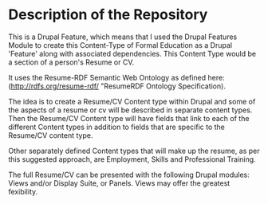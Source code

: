 # Description of the Repository

This is a Drupal Feature, which means that I used the Drupal Features Module to create this Content-Type of Formal Education as a Drupal 'Feature' along with associated dependencies.  This Content Type would be a section of a person's Resume or CV.

It uses the Resume-RDF Semantic Web Ontology as defined here:  (http://rdfs.org/resume-rdf/ "ResumeRDF Ontology Specification).  

The idea is to create a Resume/CV Content type within Drupal and some of the aspects of a resume or cv will be described in separate content types.  Then the Resume/CV Content type will have fields that link to each of the different Content types in addition to fields that are specific to the Resume/CV content type.  

Other separately defined Content types that will make up the resume, as per this suggested approach, are Employment, Skills and Professional Training.  

The full Resume/CV can be presented with the following Drupal modules: Views and/or Display Suite, or Panels.  Views may offer the greatest fexibility.
